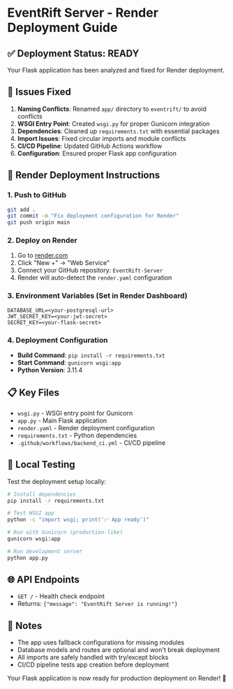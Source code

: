 # EventRift Server - Render Deployment Guide

## ✅ Deployment Status: READY

Your Flask application has been analyzed and fixed for Render deployment.

## 🔧 Issues Fixed

1. **Naming Conflicts**: Renamed `app/` directory to `eventrift/` to avoid conflicts
2. **WSGI Entry Point**: Created `wsgi.py` for proper Gunicorn integration
3. **Dependencies**: Cleaned up `requirements.txt` with essential packages
4. **Import Issues**: Fixed circular imports and module conflicts
5. **CI/CD Pipeline**: Updated GitHub Actions workflow
6. **Configuration**: Ensured proper Flask app configuration

## 🚀 Render Deployment Instructions

### 1. Push to GitHub
```bash
git add .
git commit -m "Fix deployment configuration for Render"
git push origin main
```

### 2. Deploy on Render
1. Go to [render.com](https://render.com)
2. Click "New +" → "Web Service"
3. Connect your GitHub repository: `EventRift-Server`
4. Render will auto-detect the `render.yaml` configuration

### 3. Environment Variables (Set in Render Dashboard)
```
DATABASE_URL=<your-postgresql-url>
JWT_SECRET_KEY=<your-jwt-secret>
SECRET_KEY=<your-flask-secret>
```

### 4. Deployment Configuration
- **Build Command**: `pip install -r requirements.txt`
- **Start Command**: `gunicorn wsgi:app`
- **Python Version**: 3.11.4

## 📋 Key Files

- `wsgi.py` - WSGI entry point for Gunicorn
- `app.py` - Main Flask application
- `render.yaml` - Render deployment configuration
- `requirements.txt` - Python dependencies
- `.github/workflows/backend_ci.yml` - CI/CD pipeline

## 🧪 Local Testing

Test the deployment setup locally:
```bash
# Install dependencies
pip install -r requirements.txt

# Test WSGI app
python -c "import wsgi; print('✅ App ready')"

# Run with Gunicorn (production-like)
gunicorn wsgi:app

# Run development server
python app.py
```

## 🌐 API Endpoints

- `GET /` - Health check endpoint
- Returns: `{"message": "EventRift Server is running!"}`

## 📝 Notes

- The app uses fallback configurations for missing modules
- Database models and routes are optional and won't break deployment
- All imports are safely handled with try/except blocks
- CI/CD pipeline tests app creation before deployment

Your Flask application is now ready for production deployment on Render! 🎉